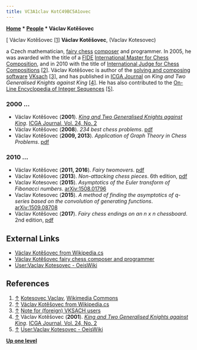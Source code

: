 ```yaml
---
title: VC3A1clav KotC49BC5A1ovec
---
```

**[Home](Home "Home") \* [People](People "People") \* Václav Kotěšovec**



[ Václav Kotěšovec <a id="cite-note-1" href="#cite-ref-1">[1]</a>
**Václav Kotěšovec**, (Vaclav Kotesovec)  

a Czech mathematician, [fairy chess](https://en.wikipedia.org/wiki/Fairy_chess) [composer](Category:Chess_Composer "Category:Chess Composer") and programmer. 
In 2005, he was awarded with the title of a [FIDE](FIDE "FIDE") [International Master for Chess Composition](https://en.wikipedia.org/wiki/World_Federation_for_Chess_Composition), and in 2010 with the title of [International Judge for Chess Compositions](https://en.wikipedia.org/wiki/International_Judge_of_Chess_Compositions) <a id="cite-note-2" href="#cite-ref-2">[2]</a>.
Václav Kotěšovec is author of the [solving and composing software](Category:Problem "Category:Problem") [VKsach](index.php?title=VKsach&action=edit&redlink=1 "VKsach (page does not exist)") <a id="cite-note-3" href="#cite-ref-3">[3]</a>, 
and has published in [ICGA Journal](ICGA_Journal#24_2 "ICGA Journal") on *King and Two Generalised Knights against King* <a id="cite-note-4" href="#cite-ref-4">[4]</a>. 
He has also contributed to the [On-Line Encyclopedia of Integer Sequences](https://en.wikipedia.org/wiki/On-Line_Encyclopedia_of_Integer_Sequences) <a id="cite-note-5" href="#cite-ref-5">[5]</a>.



### 2000 ...


* Václav Kotěšovec (**2001**). *[King and Two Generalised Knights against King](https://content.iospress.com/articles/icga-journal/icg24212)*. [ICGA Journal, Vol. 24, No. 2](ICGA_Journal#24_2 "ICGA Journal")
* Václav Kotěšovec (**2008**). *234 best chess problems*. [pdf](http://problem64.beda.cz/silo/kotesovec_234_best_chess_problems_2008.pdf)
* Václav Kotěšovec (**2009, 2013**). *Application of Graph Theory in Chess Problems*. [pdf](http://problem64.beda.cz/silo/kotesovec_leaper_and_hopper_tours_2009.pdf)


### 2010 ...


* Václav Kotěšovec (**2011, 2016**). *Fairy twomovers*. [pdf](http://problem64.beda.cz/silo/kotesovec_fairy_twomovers_2008-2010.pdf)
* Václav Kotěšovec (**2013**). *Non-attacking chess pieces*. 6th edition, [pdf](http://www.kotesovec.cz/books/kotesovec_non_attacking_chess_pieces_2013_6ed.pdf)
* Vaclav Kotesovec (**2015**). *Asymptotics of the Euler transform of Fibonacci numbers*. [arXiv:1508.01796](https://arxiv.org/abs/1508.01796)
* Vaclav Kotesovec (**2015**). *A method of finding the asymptotics of q-series based on the convolution of generating functions*. [arXiv:1509.08708](https://arxiv.org/abs/1509.08708)
* Václav Kotěšovec (**2017**). *Fairy chess endings on an n x n chessboard*. 2nd edition, [pdf](http://problem64.beda.cz/silo/kotesovec_endings_on_an_nxn_chessboard_2ed_2017.pdf)


## External Links


* [Václav Kotěšovec from Wikipedia.cs](https://cs.wikipedia.org/wiki/V%C3%A1clav_Kot%C4%9B%C5%A1ovec)
* [Václav Kotěšovec fairy chess composer and programmer](http://www.kotesovec.cz/index0.htm)
* [User:Vaclav Kotesovec - OeisWiki](http://oeis.org/wiki/User:Vaclav_Kotesovec)


## References


1. <a id="cite-ref-1" href="#cite-note-1">↑</a> [Kotesovec Vaclav](https://commons.wikimedia.org/wiki/File:Vaclav_Kotesovec.jpg), [Wikimedia Commons](https://en.wikipedia.org/wiki/Wikimedia_Commons)
2. <a id="cite-ref-2" href="#cite-note-2">↑</a> [Václav Kotěšovec from Wikipedia.cs](https://cs.wikipedia.org/wiki/V%C3%A1clav_Kot%C4%9B%C5%A1ovec)
3. <a id="cite-ref-3" href="#cite-note-3">↑</a> [Note for (foreign) VKSACH users](http://www.kotesovec.cz/note.htm)
4. <a id="cite-ref-4" href="#cite-note-4">↑</a> Václav Kotěšovec (**2001**). *[King and Two Generalised Knights against King](https://content.iospress.com/articles/icga-journal/icg24212)*. [ICGA Journal, Vol. 24, No. 2](ICGA_Journal#24_2 "ICGA Journal")
5. <a id="cite-ref-5" href="#cite-note-5">↑</a> [User:Vaclav Kotesovec - OeisWiki](http://oeis.org/wiki/User:Vaclav_Kotesovec)

**[Up one level](People "People")**







 
